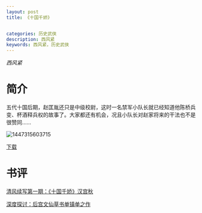 ```yaml
---
layout: post
title: 《十国千娇》


categories: 历史武侠
description: 西风紧
keywords: 西风紧，历史武侠
---
```


*西风紧*

# 简介

五代十国后期，赵匡胤还只是中级校尉，这时一名禁军小队长就已经知道他陈桥兵变、杯酒释兵权的故事了。大家都还有机会，况且小队长对赵家将来的干法也不是很赞同……


![1447315603715](http://tva1.sinaimg.cn/large/008dGP0Fgy1gtw9bj70o0j306o08w75x.jpg)

[下载](https://link.jscdn.cn/1drv/aHR0cHM6Ly8xZHJ2Lm1zL3QvcyFBaGU2R2dNWmVFb2poQ2ZwX09wcE9Tb04xaUN5P2U9Ym5UZDRS.txt)

# 书评
[清风续写第一期：《十国千娇》汉宫秋](https://yybooks0.github.io//wiki/2021-8-24-%E6%B8%85%E9%A3%8E%E7%BB%AD%E5%86%99%E7%AC%AC%E4%B8%80%E6%9C%9F%EF%BC%9A%E3%80%8A%E5%8D%81%E5%9B%BD%E5%8D%83%E5%A8%87%E3%80%8B%E6%B1%89%E5%AE%AB%E7%A7%8B/)

[深度探讨：后宫文仙草书单镇单之作](https://yybooks0.github.io//wiki/2021-8-25%E6%B7%B1%E5%BA%A6%E6%8E%A2%E8%AE%A8%EF%BC%9A%E5%90%8E%E5%AE%AB%E6%96%87%E4%BB%99%E8%8D%89%E4%B9%A6%E5%8D%95%E9%95%87%E5%8D%95%E4%B9%8B%E4%BD%9C/)

